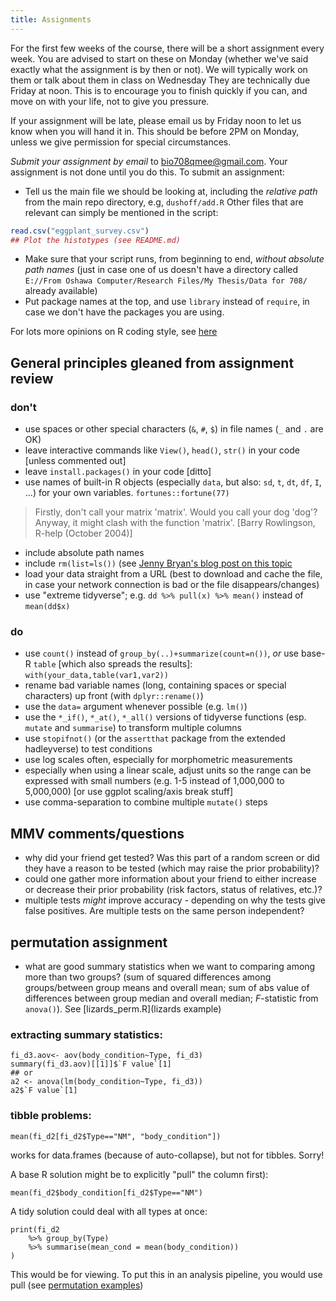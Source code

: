 ```yaml
---
title: Assignments
---
```


For the first few weeks of the course, there will be a short assignment every week. You are advised to start on these on Monday (whether we've said exactly what the assignment is by then or not). We will typically work on them or talk about them in class on Wednesday They are technically due Friday at noon. This is to encourage you to finish quickly if you can, and move on with your life, not to give you pressure. 

If your assignment will be late, please email us by Friday noon to let us know when you will hand it in. This should be before 2PM on Monday, unless we give permission for special circumstances.

_Submit your assignment by email_ to [bio708qmee@gmail.com](mailto:bio708qmee@gmail.com). Your assignment is not done until you do this. To submit an assignment:

* Tell us the main file we should be looking at, including the _relative path_ from the main repo directory, e.g, `dushoff/add.R`
Other files that are relevant can simply be mentioned in the script:
``` r
read.csv("eggplant_survey.csv")
## Plot the histotypes (see README.md)
```

* Make sure that your script runs, from beginning to end, _without absolute path names_ (just in case one of us doesn't have a directory called `E://From Oshawa Computer/Research Files/My Thesis/Data for 708/` already available)
* Put package names at the top, and use `library` instead of `require`, in case we don't have the packages you are using.

For lots more opinions on R coding style, see [here](R_style.html)

## General principles gleaned from assignment review

### don't

- use spaces or other special characters (`&`, `#`, `$`) in file names (`_` and `.` are OK)
- leave interactive commands like `View()`, `head()`, `str()` in your code [unless commented out]
- leave `install.packages()` in your code [ditto]
- use names of built-in R objects (especially `data`, but also: `sd`, `t`, `dt`, `df`, `I`, ...) for your own variables. `fortunes::fortune(77)`

> Firstly, don't call your matrix 'matrix'. Would you call your dog 'dog'? Anyway, it might clash with the function 'matrix'. [Barry Rowlingson, R-help (October 2004)]

- include absolute path names
- include `rm(list=ls())` (see [Jenny Bryan's blog post on this topic](https://www.tidyverse.org/articles/2017/12/workflow-vs-script/)
- load your data straight from a URL (best to download and cache the file, in case your network connection is bad or the file disappears/changes)
- use "extreme tidyverse"; e.g. `dd %>% pull(x) %>% mean()` instead of `mean(dd$x)`

### do

- use `count()` instead of `group_by(..)+summarize(count=n())`, *or* use base-R `table` [which also spreads the results]: `with(your_data,table(var1,var2))`
- rename bad variable names (long, containing spaces or special characters) up front (with `dplyr::rename()`)
- use the `data=` argument whenever possible (e.g. `lm()`)
- use the `*_if()`, `*_at()`, `*_all()` versions of tidyverse functions (esp. `mutate` and `summarise`) to transform multiple columns
- use `stopifnot()` (or the `assertthat` package from the extended hadleyverse) to test conditions
- use log scales often, especially for morphometric measurements
- especially when using a linear scale, adjust units so the range can be expressed with small numbers (e.g. 1-5 instead of 1,000,000 to 5,000,000) [or use ggplot scaling/axis break stuff]
- use comma-separation to combine multiple `mutate()` steps

## MMV comments/questions

- why did your friend get tested? Was this part of a random screen or did they have a reason to be tested (which may raise the prior probability)?
- could one gather more information about your friend to either increase or decrease their prior probability (risk factors, status of relatives, etc.)?
- multiple tests *might* improve accuracy - depending on why the tests give false positives. Are multiple tests on the same person independent?

## permutation assignment

- what are good summary statistics when we want to comparing among more than two groups? (sum of squared differences among groups/between group means and overall mean; sum of abs value of differences between group median and overall median; $F$-statistic from `anova()`). See [lizards_perm.R](lizards example)

### extracting summary statistics:

```
fi_d3.aov<- aov(body_condition~Type, fi_d3)
summary(fi_d3.aov)[[1]]$`F value`[1]
## or
a2 <- anova(lm(body_condition~Type, fi_d3))
a2$`F value`[1]
```

### tibble problems:

```
mean(fi_d2[fi_d2$Type=="NM", "body_condition"])
```

works for data.frames (because of auto-collapse), but not for tibbles. Sorry!

A base R solution might be to explicitly "pull" the column first):

```
mean(fi_d2$body_condition[fi_d2$Type=="NM")
```

A tidy solution could deal with all types at once:

```
print(fi_d2
	%>% group_by(Type)
	%>% summarise(mean_cond = mean(body_condition))
)
```

This would be for viewing. To put this in an analysis pipeline, you would use pull (see [permutation examples](permutation_examples.html))

